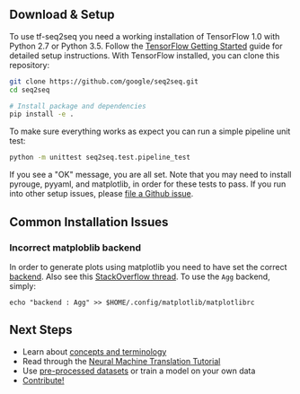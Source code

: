 ## Download & Setup

To use tf-seq2seq you need a working installation of TensorFlow 1.0 with
Python 2.7 or Python 3.5. Follow the [TensorFlow Getting Started](https://www.tensorflow.org/versions/r1.0/get_started/os_setup) guide for detailed setup instructions. With TensorFlow installed, you can clone this repository:

```bash
git clone https://github.com/google/seq2seq.git
cd seq2seq

# Install package and dependencies
pip install -e .
```

To make sure everything works as expect you can run a simple pipeline unit test:

```bash
python -m unittest seq2seq.test.pipeline_test
```

If you see a "OK" message, you are all set. Note that you may need to install pyrouge, pyyaml, and matplotlib, in order for these tests to pass. If you run into other setup issues,
please [file a Github issue](https://github.com/google/seq2seq/issues).

## Common Installation Issues

### Incorrect matploblib backend

In order to generate plots using matplotlib you need to have set the correct [backend](http://matplotlib.org/faq/usage_faq.html#what-is-a-backend). Also see this [StackOverflow thread](http://stackoverflow.com/questions/4930524/how-can-i-set-the-backend-in-matplotlib-in-python). To use the `Agg` backend, simply:

```
echo "backend : Agg" >> $HOME/.config/matplotlib/matplotlibrc
```

## Next Steps

- Learn about [concepts and terminology](concepts.md)
- Read through the [Neural Machine Translation Tutorial](nmt.md)
- Use [pre-processed datasets](data.md) or train a model on your own data
- [Contribute!](contributing.md)
